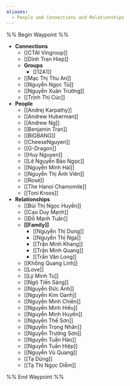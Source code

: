 ```yaml
---
aliases:
  - People and Connections and Relationships
---
```

%% Begin Waypoint %%
- **Connections**
	- [[CTAI Vingroup]]
	- [[Dinh Tran Hiep]]
	- **Groups**
		- [[12A1]]
	- [[Mạc Thị Thu An]]
	- [[Nguyễn Ngọc Tú]]
	- [[Nguyễn Xuân Trường]]
	- [[Trịnh Thị Cúc]]
- **People**
	- [[Andrej Karpathy]]
	- [[Andrew Huberman]]
	- [[Andrew Ng]]
	- [[Benjamin Tran]]
	- [[BIGBANG]]
	- [[CheeseNguyen]]
	- [[G-Dragon]]
	- [[Huy Nguyen]]
	- [[Lê Nguyễn Bảo Ngọc]]
	- [[Nguyễn Minh Hải]]
	- [[Nguyễn Thị Ánh Viên]]
	- [[Rosé]]
	- [[The Hanoi Chamomile]]
	- [[Toni Kroos]]
- **Relationships**
	- [[Bùi Thị Ngọc Huyền]]
	- [[Cao Duy Mạnh]]
	- [[Đỗ Mạnh Tuấn]]
	- **[[Family]]**
		- [[Nguyễn Thị Dung]]
		- [[Nguyễn Thị Nga]]
		- [[Trần Minh Khang]]
		- [[Trần Minh Quang]]
		- [[Trần Văn Long]]
	- [[Khổng Quang Linh]]
	- [[Love]]
	- [[Lý Minh Tú]]
	- [[Ngô Tiến Sáng]]
	- [[Nguyễn Đức Anh]]
	- [[Nguyễn Kim Oanh]]
	- [[Nguyễn Minh Chiến]]
	- [[Nguyễn Minh Hiếu]]
	- [[Nguyễn Minh Huyền]]
	- [[Nguyễn Thế Sơn]]
	- [[Nguyễn Trọng Nhân]]
	- [[Nguyễn Trường Sơn]]
	- [[Nguyễn Tuấn Hào]]
	- [[Nguyễn Tuấn Hiệp]]
	- [[Nguyễn Vũ Quang]]
	- [[Tạ Dũng]]
	- [[Tạ Thị Ngọc Diễm]]

%% End Waypoint %%